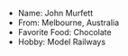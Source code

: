 * Name: John Murfett
* From: Melbourne, Australia
* Favorite Food: Chocolate
* Hobby: Model Railways
